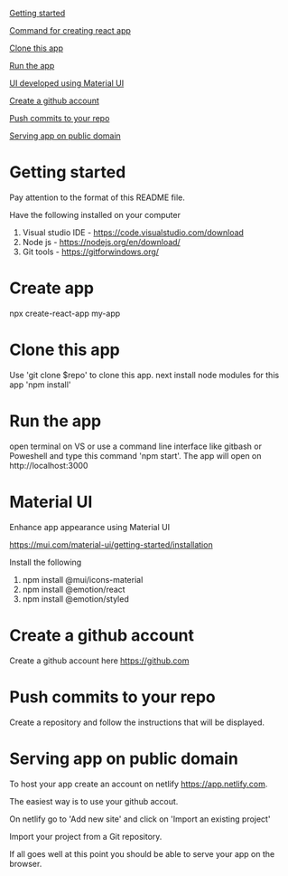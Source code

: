 [Getting started](#getting-started)

[Command for creating react app](#create-app)

[Clone this app](#clone-this-app)

[Run the app](#run-the-app)

[UI developed using Material UI](#material-ui)

[Create a github account](#create-a-github-account)

[Push commits to your repo](#push-commits-to-your-repo)

[Serving app on public domain](#Serving-app-on-public-domain)

# Getting started

Pay attention to the format of this README file.

Have the following installed on your computer

1. Visual studio IDE - https://code.visualstudio.com/download
2. Node js - https://nodejs.org/en/download/
3. Git tools - https://gitforwindows.org/

# Create app

npx create-react-app my-app

# Clone this app

Use 'git clone $repo' to clone this app.
next install node modules for this app 'npm install'

# Run the app

open terminal on VS or use a command line interface like gitbash or Poweshell and type this command 'npm start'. The app will open on http://localhost:3000

# Material UI

Enhance app appearance using Material UI

https://mui.com/material-ui/getting-started/installation

Install the following

1. npm install @mui/icons-material
2. npm install @emotion/react
3. npm install @emotion/styled

# Create a github account

Create a github account here https://github.com

# Push commits to your repo

Create a repository and follow the instructions that will be displayed.

# Serving app on public domain

To host your app create an account on netlify https://app.netlify.com.

The easiest way is to use your github accout.

On netlify go to 'Add new site' and click on 'Import an existing project'

Import your project from a Git repository.

If all goes well at this point you should be able to serve your app on the browser.

